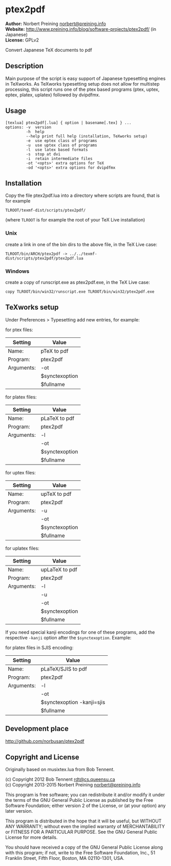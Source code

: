 # ptex2pdf #

**Author:** Norbert Preining <norbert@preining.info>  
**Website:** http://www.preining.info/blog/software-projects/ptex2pdf/ (in Japanese)  
**License:** GPLv2  

Convert Japanese TeX documents to pdf

## Description ##

Main purpose of the script is easy support of Japanese typesetting
engines in TeXworks. As TeXworks typesetting setup does not allow
for multistep processing, this script runs one of the ptex based
programs (ptex, uptex, eptex, platex, uplatex) followed by dvipdfmx.

## Usage ##

`````
[texlua] ptex2pdf[.lua] { option | basename[.tex] } ... 
options: -v  version
         -h  help
         --help print full help (installation, TeXworks setup)
         -e  use eptex class of programs
         -u  use uptex class of programs
         -l  use latex based formats
         -s  stop at dvi
         -i  retain intermediate files
         -ot '<opts>' extra options for TeX
         -od '<opts>' extra options for dvipdfmx
`````

## Installation ##

Copy the file ptex2pdf.lua into a directory where scripts are found,
that is for example

  `TLROOT/texmf-dist/scripts/ptex2pdf/`

(where `TLROOT` is for example the root of your TeX Live installation)

### Unix ###
create a link in one of the bin dirs to the above file, in the
TeX Live case:

  `TLROOT/bin/ARCH/ptex2pdf -> ../../texmf-dist/scripts/ptex2pdf/ptex2pdf.lua`

### Windows ###
create a copy of runscript.exe as ptex2pdf.exe, in the TeX Live case:

  `copy TLROOT/bin/win32/runscript.exe TLROOT/bin/win32/ptex2pdf.exe`

## TeXworks setup ##

Under Preferences > Typesetting add new entries, for example:

for ptex files:

| Setting     |  Value           |
|-------------|------------------|
| Name:       |  pTeX to pdf     |
| Program:    |  ptex2pdf        |
| Arguments:  |  -ot             |
|             |  $synctexoption  |
|             |  $fullname       |


for platex files:

| Setting     | Value          |
|-------------|----------------|
| Name:       | pLaTeX to pdf  |
| Program:    | ptex2pdf       |
| Arguments:  | -l             |
|             | -ot            |
|             | $synctexoption |
|             | $fullname      |

for uptex files:

| Setting     | Value          |
|-------------|----------------|
| Name:       | upTeX to pdf   |
| Program:    | ptex2pdf       |
| Arguments:  | -u             |
|             | -ot            |
|             | $synctexoption |
|             | $fullname      |

for uplatex files:

| Setting     | Value          |
|-------------|----------------|
| Name:       | upLaTeX to pdf |
| Program:    | ptex2pdf       |
| Arguments:  | -l             |
|             | -u             |
|             | -ot            |
|             | $synctexoption |
|             | $fullname      |

If you need special kanji encodings for one of these programs,
add the respective `-kanji` option after the `$synctexoption`. Example:

for platex files in SJIS encoding:

| Setting     | Value                       |
|-------------|-----------------------------|
| Name:       | pLaTeX/SJIS to pdf          |
| Program:    | ptex2pdf                    |
| Arguments:  | -l                          |
|             | -ot                         |
|             | $synctexoption -kanji=sjis  |
|             | $fullname                   |


## Development place ##

http://github.com/norbusan/ptex2pdf

## Copyright and License ##

Originally based on musixtex.lua from Bob Tennent.

(c) Copyright 2012 Bob Tennent rdt@cs.queensu.ca  
(c) Copyright 2013-2015 Norbert Preining norbert@preining.info  

This program is free software; you can redistribute it and/or modify it
under the terms of the GNU General Public License as published by the
Free Software Foundation; either version 2 of the License, or (at your
option) any later version.

This program is distributed in the hope that it will be useful,
but WITHOUT ANY WARRANTY; without even the implied warranty of
MERCHANTABILITY or FITNESS FOR A PARTICULAR PURPOSE. See the GNU General
Public License for more details.

You should have received a copy of the GNU General Public License along
with this program; if not, write to the Free Software Foundation, Inc.,
51 Franklin Street, Fifth Floor, Boston, MA 02110-1301, USA.

